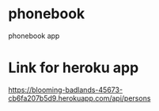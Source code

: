 # phonebook
phonebook app

# Link for heroku app
https://blooming-badlands-45673-cb6fa207b5d9.herokuapp.com/api/persons
